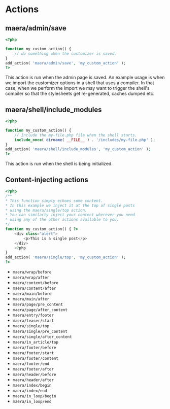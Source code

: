 # Actions

## maera/admin/save

```php
<?php

function my_custom_action() {
    // do something when the customizer is saved.
}
add_action( 'maera/admin/save', 'my_custom_action' );
?>
```

This action is run when the admin page is saved.
An example usage is when we import the customizer options in a shell that uses a compiler. In that case, when we perform the import we may want to trigger the shell's compiler so that the stylesheets get re-generated, caches dumped etc.


## maera/shell/include_modules

```php
<?php

function my_custom_action() {
    // Include the my-file.php file when the shell starts.
    include_once( dirname( __FILE__ ) . '/includes/my-file.php' );
}
add_action( 'maera/shell/include_modules', 'my_custom_action' );
?>
```

This action is run when the shell is being initialized.

## Content-injecting actions

```php
<?php
/**
* This function simply echoes some content.
* In this example we inject it at the top of single posts
* using the maera/single/top action.
* You can similarty inject your content wherever you need
* using any of the other actions available to you.
*/
function my_custom_action() { ?>
    <div class="alert">
        <p>This is a single post</p>
    </div>
    <?php
}
add_action( 'maera/single/top', 'my_custom_action' );
?>
```

* `maera/wrap/before`
* `maera/wrap/after`
* `maera/content/before`
* `maera/content/after`
* `maera/main/before`
* `maera/main/after`
* `maera/page/pre_content`
* `maera/page/after_content`
* `maera/entry/footer`
* `maera/teaser/start`
* `maera/single/top`
* `maera/single/pre_content`
* `maera/single/after_content`
* `maera/in_article/top`
* `maera/footer/before`
* `maera/footer/start`
* `maera/footer/content`
* `maera/footer/end`
* `maera/footer/after`
* `maera/header/before`
* `maera/header/after`
* `maera/index/begin`
* `maera/index/end`
* `maera/in_loop/begin`
* `maera/in_loop/end`
